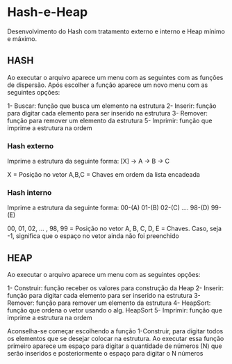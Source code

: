# Hash-e-Heap
Desenvolvimento do Hash com tratamento externo e interno e Heap mínimo e máximo.

## HASH
Ao executar o arquivo aparece um menu com as seguintes com as funções de dispersão.
Após escolher a função aparece um novo menu com as seguintes opções:

1- Buscar: função que busca um elemento na estrutura
2- Inserir: função para digitar cada elemento para ser inserido na estrutura
3- Remover: função para remover um elemento da estrutura
5- Imprimir: função que imprime a estrutura na ordem

### Hash externo
Imprime a estrutura da seguinte forma:
[X] -> A -> B -> C

X = Posição no vetor
A,B,C = Chaves em ordem da lista encadeada

### Hash interno
Imprime a estrutura da seguinte forma:
00-(A)   01-(B)   02-(C) …. 98-(D)   99-(E)

00, 01, 02, … , 98, 99 = Posição no vetor 
A, B, C, D, E = Chaves. Caso, seja -1, significa que o espaço no vetor ainda não foi preenchido 


## HEAP
Ao executar o arquivo aparece um menu com as seguintes opções:

1- Construir: função receber os valores para construção da Heap
2- Inserir: função para digitar cada elemento para ser inserido na estrutura
3- Remover: função para remover um elemento da estrutura
4- HeapSort: função que ordena o vetor usando o alg. HeapSort
5- Imprimir: função que imprime a estrutura na ordem

Aconselha-se começar escolhendo a função 1-Construir, para digitar todos os elementos que se desejar colocar na estrutura. Ao executar essa função primeiro aparece um espaço para digitar a quantidade de números (N) que serão inseridos e posteriormente o espaço para digitar o N números
